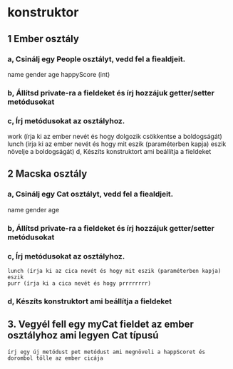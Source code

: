 # konstruktor
## 1 Ember osztály
### a, Csinálj egy People osztályt, vedd fel a fiealdjeit.
name
gender
age
happyScore (int)
### b,  Állítsd private-ra a fieldeket és írj hozzájuk getter/setter metódusokat
### c, Írj metódusokat az osztályhoz.
work (írja ki az ember nevét és hogy dolgozik csökkentse a boldogságát)
lunch (írja ki az ember nevét és hogy mit eszik (paraméterben kapja) eszik növelje a boldogságát)
d, Készíts konstruktort ami beállítja a fieldeket
## 2 Macska osztály
### a, Csinálj egy Cat osztályt, vedd fel a fiealdjeit.
name
gender
age
### b,  Állítsd private-ra a fieldeket és írj hozzájuk getter/setter metódusokat
### c, Írj metódusokat az osztályhoz.
	lunch (írja ki az cica nevét és hogy mit eszik (paraméterben kapja) eszik 
	purr (írja ki a cica nevét és hogy prrrrrrrr)
### d, Készíts konstruktort ami beállítja a fieldeket

## 3. Vegyél fell egy myCat fieldet az ember osztályhoz ami legyen Cat típusú
	írj egy új metódust pet metódust ami megnöveli a happScoret és dorombol tőlle az ember cicája
